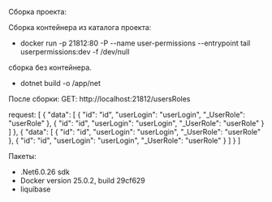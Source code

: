 Сборка проекта:

Сборка контейнера из каталога проекта:
  - docker run -p 21812:80 -P --name user-permissions --entrypoint tail userpermissions:dev -f /dev/null

сборка без контейнера.
- dotnet build -o /app/net

После сборки:
 GET: http://localhost:21812/usersRoles 
 
 request: 
 [
    {
        "data": [
            {
                "id": "id",
                "userLogin": "userLogin",
                "_UserRole": "userRole"
            },
            {
                "id": "id",
                "userLogin": "userLogin",
                "_UserRole": "userRole"
            }
        ]
    },
    {
        "data": [
            {
                "id": "id",
                "userLogin": "userLogin",
                "_UserRole": "userRole"
            },
            {
                "id": "id",
                "userLogin": "userLogin",
                "_UserRole": "userRole"
            }
        ]
    }
]

Пакеты:
- .Net6.0.26 sdk
- Docker version 25.0.2, build 29cf629
- liquibase

